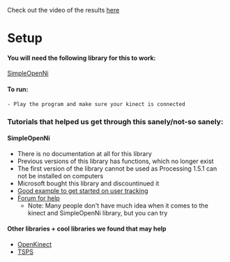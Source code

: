 Check out the video of the results [here](https://youtu.be/w4eW5_U_rt4)
# Setup 

#### You will need the following library for this to work:
[SimpleOpenNi](https://github.com/totovr/SimpleOpenni/tree/Processing_3.3.6)

#### To run:
	- Play the program and make sure your kinect is connected

### Tutorials that helped us get through this sanely/not-so sanely:
	
#### SimpleOpenNi
- There is no documentation at all for this library 
- Previous versions of this library has functions, which no longer exist
- The first version of the library cannot be used as Processing 1.5.1 can not be installed on computers
- Microsoft bought this library and discountinued it
- [Good example to get started on user tracking](https://github.com/totovr/SimpleOpenni/blob/Processing_3.3.6/SimpleOpenNI/examples/OpenNI/User/User.pde)
- [Forum for help](https://forum.processing.org/two/categories/kinect)
    - Note: Many people don't have much idea when it comes to the kinect and SimpleOpenNi library, but you can try
    
#### Other libraries + cool libraries we found that may help
- [OpenKinect](https://github.com/shiffman/OpenKinect-for-Processing)
- [TSPS](http://www.tsps.cc/documentation/)

